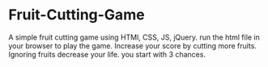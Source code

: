 # Fruit-Cutting-Game
A simple fruit cutting game using HTMl, CSS, JS, jQuery.
run the html file in your browser to play the game.
Increase your score by cutting more fruits.
Ignoring fruits decrease your life.
you start with 3 chances.
